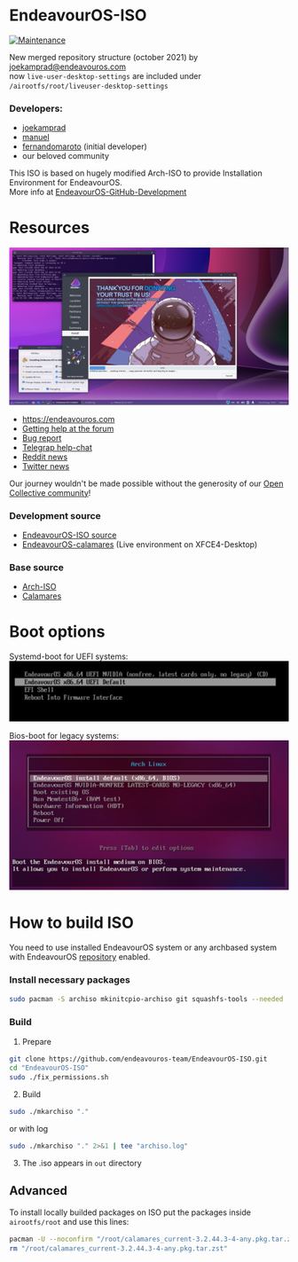 # EndeavourOS-ISO

[![Maintenance](https://img.shields.io/maintenance/yes/2021.svg)]()

New merged repository structure (october 2021) by joekamprad@endeavouros.com  
now `live-user-desktop-settings` are included under `/airootfs/root/liveuser-desktop-settings`

### Developers:
- [joekamprad](https://github.com/killajoe)
- [manuel](https://github.com/manuel-192)
- [fernandomaroto](https://github.com/Portergos) (initial developer)
- our beloved community

This ISO is based on hugely modified Arch-ISO to provide Installation Environment for EndeavourOS.  
More info at [EndeavourOS-GitHub-Development](https://endeavouros-team.github.io/EndeavourOS-Development/)



# Resources

<img src="https://raw.githubusercontent.com/endeavouros-team/artwork-images-logo/master/NEXT/livesession.png" alt="drawing" width="600"/>

- https://endeavouros.com
- [Getting help at the forum](https://forum.endeavouros.com)
- [Bug report](https://forum.endeavouros.com/c/Arch-based-related-questions/bug-reports)
- [Telegrap help-chat](https://t.me/Endeavouros)
- [Reddit news](https://www.reddit.com/r/EndeavourOS)
- [Twitter news](https://twitter.com/OsEndeavour)

Our journey wouldn't be made possible without the generosity of our [Open Collective community](https://opencollective.com/endeavouros)!


### Development source

- [EndeavourOS-ISO source](https://github.com/endeavouros-team/EndeavourOS-ISO)
- [EndeavourOS-calamares](https://github.com/endeavouros-team/EndeavourOS-calamares) (Live environment on XFCE4-Desktop)


### Base source

- [Arch-ISO](https://gitlab.archlinux.org/archlinux/archiso)
- [Calamares](https://github.com/calamares/calamares)



# Boot options

Systemd-boot for UEFI systems:  
<img src="https://raw.githubusercontent.com/endeavouros-team/artwork-images-logo/master/NEXT/systemd-boot.png" alt="drawing" width="600"/>

Bios-boot for legacy systems:  
<img src="https://raw.githubusercontent.com/endeavouros-team/artwork-images-logo/master/NEXT/bios-boot.png" alt="drawing" width="600"/>



# How to build ISO

You need to use installed EndeavourOS system or any archbased system with EndeavourOS [repository](https://github.com/endeavouros-team/mirrors) enabled.


### Install necessary packages

```bash
sudo pacman -S archiso mkinitcpio-archiso git squashfs-tools --needed
```

### Build

1. Prepare

```bash
git clone https://github.com/endeavouros-team/EndeavourOS-ISO.git
cd "EndeavourOS-ISO"
sudo ./fix_permissions.sh
```

2. Build

~~~bash
sudo ./mkarchiso "."
~~~

or with log

~~~bash
sudo ./mkarchiso "." 2>&1 | tee "archiso.log"
~~~

3. The .iso appears in `out` directory


## Advanced

To install locally builded packages on ISO put the packages inside `airootfs/root` and use this lines:

```bash
pacman -U --noconfirm "/root/calamares_current-3.2.44.3-4-any.pkg.tar.zst"
rm "/root/calamares_current-3.2.44.3-4-any.pkg.tar.zst"
```
